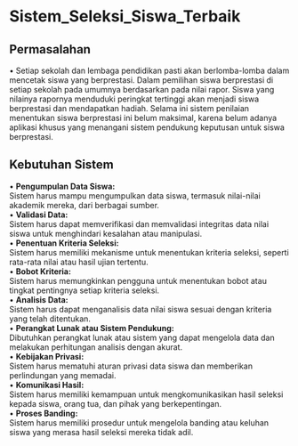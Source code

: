 # Sistem_Seleksi_Siswa_Terbaik

## Permasalahan

•	Setiap sekolah dan lembaga pendidikan pasti akan berlomba-lomba dalam mencetak siswa yang berprestasi. Dalam pemilihan siswa berprestasi di setiap sekolah pada umumnya berdasarkan pada nilai rapor. Siswa yang nilainya rapornya menduduki peringkat tertinggi akan menjadi siswa berprestasi dan mendapatkan hadiah. Selama ini sistem penilaian menentukan siswa berprestasi ini belum maksimal, karena belum adanya aplikasi khusus yang menangani sistem pendukung keputusan untuk siswa berprestasi.

## Kebutuhan Sistem

•	**Pengumpulan Data Siswa:**<br>
Sistem harus mampu mengumpulkan data siswa, termasuk nilai-nilai akademik mereka, dari berbagai sumber.<br>
•	**Validasi Data:**<br>
Sistem harus dapat memverifikasi dan memvalidasi integritas data nilai siswa untuk menghindari kesalahan atau manipulasi.<br>
•	**Penentuan Kriteria Seleksi:**<br>
Sistem harus memiliki mekanisme untuk menentukan kriteria seleksi, seperti rata-rata nilai atau hasil ujian tertentu.<br>
•	**Bobot Kriteria:**<br>
Sistem harus memungkinkan pengguna untuk menentukan bobot atau tingkat pentingnya setiap kriteria seleksi.<br>
•	**Analisis Data:**<br>
Sistem harus dapat menganalisis data nilai siswa sesuai dengan kriteria yang telah ditentukan.<br>
•	**Perangkat Lunak atau Sistem Pendukung:**<br>
Dibutuhkan perangkat lunak atau sistem yang dapat mengelola data dan melakukan perhitungan analisis dengan akurat.<br>
•	**Kebijakan Privasi:**<br>
Sistem harus mematuhi aturan privasi data siswa dan memberikan perlindungan yang memadai.<br>
•	**Komunikasi Hasil:**<br>
Sistem harus memiliki kemampuan untuk mengkomunikasikan hasil seleksi kepada siswa, orang tua, dan pihak yang berkepentingan.<br>
•	**Proses Banding:**<br>
Sistem harus memiliki prosedur untuk mengelola banding atau keluhan siswa yang merasa hasil seleksi mereka tidak adil.<br>